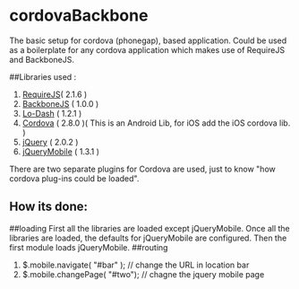 cordovaBackbone
===============

The basic setup for cordova (phonegap), based application. Could be used as a boilerplate for any cordova application which makes use of RequireJS and BackboneJS.

##Libraries used :
1. [RequireJS](http://requirejs.org/ "RequireJS")( 2.1.6 )
2. [BackboneJS](http://backbonejs.org/ "BackboneJS") ( 1.0.0 )
3. [Lo-Dash](http://lodash.com/ "Lo-Dash") ( 1.2.1 )
4. [Cordova](http://cordova.apache.org/ "Cordova") ( 2.8.0 )( This is an Android Lib, for iOS add the iOS cordova lib. )
5. [jQuery](http://jquery.com/ "jQuery") ( 2.0.2 )
6. [jQueryMobile](http://jquerymobile.com/ "jQueryMobile") ( 1.3.1 )

There are two separate plugins for Cordova are used, just to know "how cordova plug-ins could be loaded".

How its done:
---------------
##loading
First all the libraries are loaded except jQueryMobile. Once all the libraries are loaded, the defaults for jQueryMobile are configured. Then the first module loads jQueryMobile.
##routing
1. $.mobile.navigate( "#bar" );  // change the URL in location bar
2. $.mobile.changePage( "#two"); // chagne the jquery mobile page